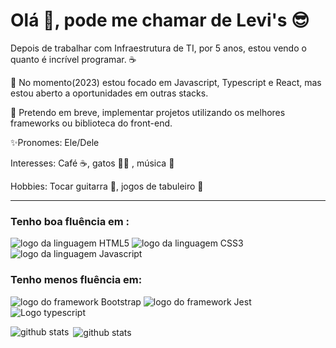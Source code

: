 
# Olá 👋, pode me chamar de Levi's 😎

Depois de trabalhar com Infraestrutura de TI, por 5 anos, estou vendo o quanto é incrível programar. ☕

👀 No momento(2023) estou focado em Javascript, Typescript e React, mas estou aberto a oportunidades em outras stacks.  

🌱 Pretendo em breve, implementar projetos utilizando os melhores frameworks ou biblioteca do front-end. 

✨Pronomes: Ele/Dele

Interesses: Café ☕, gatos 🐱‍👓 , música 🎵

Hobbies: Tocar guitarra 🎸, jogos de tabuleiro 🎲
___
### Tenho boa fluência em :

<img alt="logo da linguagem HTML5" src="https://img.shields.io/badge/HTML5-E34F26?style=for-the-badge&logo=html5&logoColor=white"> <img alt="logo da linguagem CSS3" src="https://img.shields.io/badge/CSS3-1572B6?style=for-the-badge&logo=css3&logoColor=white"> <img alt="logo da linguagem Javascript" src="https://img.shields.io/badge/JavaScript-323330?style=for-the-badge&logo=javascript&logoColor=F7DF1E">

### Tenho menos fluência em:
 <img alt="logo do framework Bootstrap" src="https://img.shields.io/badge/Bootstrap-563D7C?style=for-the-badge&logo=bootstrap&logoColor=white"> <img alt="logo do framework Jest" src="https://img.shields.io/badge/jest-default?style=for-the-badge&logo=jest&logoColor=white"> <img src="https://img.shields.io/badge/TypeScript-007ACC?style=for-the-badge&logo=typescript&logoColor=white" alt="Logo typescript">


<img align="left" src="https://github-readme-stats.vercel.app/api/top-langs?username=Thiago-Levi&show_icons=true&locale=en&layout=compact&theme=dracula" alt="github stats" />

<p>&nbsp;<img align="center" src="https://github-readme-stats.vercel.app/api?username=Thiago-Levi&show_icons=true&locale=en&theme=dracula&hide=stars,prs,issues,contribs" alt="github stats" /></p>

<!-- repô das badges -->
<!-- https://github.com/iuricode/readme-template/blob/main/badges/badges.md -->


